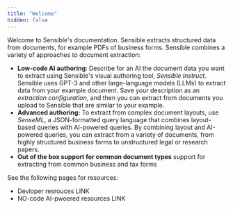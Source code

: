 ```yaml
---
title: "Welcome"
hidden: false
---
```


Welcome to Sensible's documentation. Sensible extracts structured data from documents, for example PDFs of business forms. Sensible combines a variety of approaches to document extraction:

- **Low-code AI authoring**: Describe for an AI the document data you want to extract using Sensible's visual authoring tool, *Sensible Instruct*. Sensible uses GPT-3 and other large-language models (LLMs) to extract data from your example document. Save your description as an *extraction configuration*, and then you can extract from documents you upload to Sensible that are similar to your example.
- **Advanced authoring:**  To extract from complex document layouts, use *SenseML*, a JSON-formatted query language that combines layout-based queries with AI-powered queries. By combining layout and AI-powered queries, you can extract from a variety of documents, from highly structured business forms to unstructured legal or research papers.
-  **Out of the box support for common document types** support for extracting from common business and tax forms



See the following pages for resources:

- Devloper resrouces LINK
- NO-code AI-pwoered resources LINK
